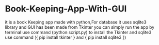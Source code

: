 # Book-Keeping-App-With-GUI
it is a book Keeping app made with python,For database it uses sqlite3 library and GUI has been made from Tkinter
you can simply run the app by terminal
use command (python script.py)
to install the Tkinter and sqlite3 use command ({ pip install tkinter } and { pip install sqlite3 }) 
